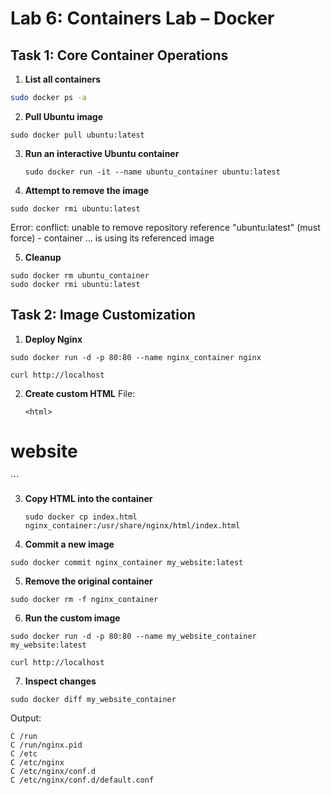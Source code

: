# Lab 6: Containers Lab – Docker

## Task 1: Core Container Operations

1. **List all containers**  
 ```bash
 sudo docker ps -a
```
2. **Pull Ubuntu image**
 ```
 sudo docker pull ubuntu:latest
  ```
3. **Run an interactive Ubuntu container**
   ```
   sudo docker run -it --name ubuntu_container ubuntu:latest
   ```
4. **Attempt to remove the image**
 ```
 sudo docker rmi ubuntu:latest
  ```
  Error: conflict: unable to remove repository reference "ubuntu:latest" (must force) - container … is using its referenced image

5. **Cleanup**
```
sudo docker rm ubuntu_container
sudo docker rmi ubuntu:latest
```

## Task 2: Image Customization

1.  **Deploy Nginx**
```
sudo docker run -d -p 80:80 --name nginx_container nginx
```

```
curl http://localhost
```
2. **Create custom HTML**
   File:
   ```
   <html>
  <head><title>The best</title></head>
  <body><h1>website</h1></body>
</html>
```

3. **Copy HTML into the container**
   ```
   sudo docker cp index.html nginx_container:/usr/share/nginx/html/index.html
   ```
4.  **Commit a new image**

```
sudo docker commit nginx_container my_website:latest
```
5.  **Remove the original container**
```
sudo docker rm -f nginx_container
```
6. **Run the custom image**
```
sudo docker run -d -p 80:80 --name my_website_container my_website:latest
```
```
curl http://localhost
```
7. **Inspect changes**
```
sudo docker diff my_website_container
```
Output:
```
C /run
C /run/nginx.pid
C /etc
C /etc/nginx
C /etc/nginx/conf.d
C /etc/nginx/conf.d/default.conf
```
